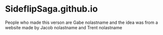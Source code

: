 # SideflipSaga.github.io
People who made this verson are Gabe nolastname and the idea was from a website made by Jacob nolastname and Trent nolastname

